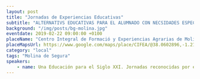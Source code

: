 ```yaml
---
layout: post
title: "Jornadas de Experiencias Educativas"
subtitle: "ALTERNATIVS EDUCATIVAS PARA EL ALUMNADO CON NECSIDADES ESPECÍFICAS DE APRENDIZAJE"
background: "/img/posts/bg-molina.jpg"
eventdate: 2019-02-22 09:00:00 +0100
placeName: "Centro Integral de Formació y Experiencias Agrarias de Molina de Segura"
placeMapsUrl: https://www.google.com/maps/place/CIFEA/@38.0602896,-1.210067,15z/data=!4m5!3m4!1s0x0:0x77735b81ea26418f!8m2!3d38.0602896!4d-1.210067
category: "local"
tags: "Molina de Segura"
speakers:
    - name: Una Educación para el Siglo XXI. Jornadas reconocidas por el CPR de Murcia
---
```


